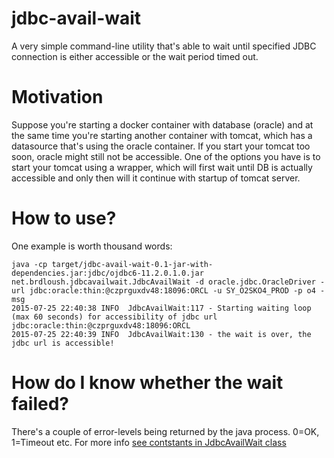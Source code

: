 jdbc-avail-wait
===============
A very simple command-line utility that's able to wait until specified JDBC connection is either accessible or the wait
period timed out.

# Motivation
Suppose you're starting a docker container with database (oracle) and at the same time you're starting
another container with tomcat, which has a datasource that's using the oracle container. If you start your tomcat too
soon, oracle might still not be accessible. One of the options you have is to start your tomcat using a wrapper, which
will first wait until DB is actually accessible and only then will it continue with startup of tomcat server.

# How to use?
One example is worth thousand words:
```
java -cp target/jdbc-avail-wait-0.1-jar-with-dependencies.jar:jdbc/ojdbc6-11.2.0.1.0.jar net.brdloush.jdbcavailwait.JdbcAvailWait -d oracle.jdbc.OracleDriver -url jdbc:oracle:thin:@czprguxdv48:18096:ORCL -u SY_O2SKO4_PROD -p o4 -msg
2015-07-25 22:40:38 INFO  JdbcAvailWait:117 - Starting waiting loop (max 60 seconds) for accessibility of jdbc url jdbc:oracle:thin:@czprguxdv48:18096:ORCL
2015-07-25 22:40:39 INFO  JdbcAvailWait:130 - the wait is over, the jdbc url is accessible!
```

# How do I know whether the wait failed?
There's a couple of error-levels being returned by the java process. 0=OK, 1=Timeout etc. For more info [see contstants in JdbcAvailWait class](src/main/java/net/brdloush/jdbcavailwait/JdbcAvailWait.java)